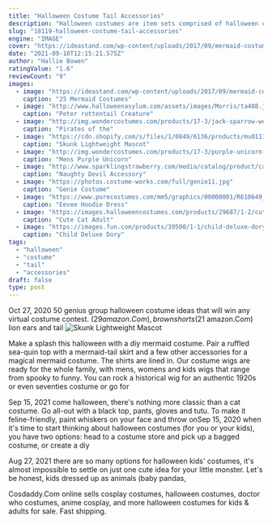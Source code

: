 ```yaml
---
title: "Halloween Costume Tail Accessories"
description: "Halloween costumes are item sets comprised of halloween cosmetic items.Each set transforms each class into terrifying monsters of halloween lore. The items first appeared in the very scary"
slug: "18119-halloween-costume-tail-accessories"
engine: "IMAGE"
cover: "https://ideastand.com/wp-content/uploads/2017/09/mermaid-costume-diy/4-mermaid-costume-diy-ideas-tutorials.jpg"
date: "2021-09-10T12:15:21.575Z"
author: "Hallie Bowen"
ratingValue: "1.6"
reviewCount: "9"
images:
  - image: "https://ideastand.com/wp-content/uploads/2017/09/mermaid-costume-diy/4-mermaid-costume-diy-ideas-tutorials.jpg"
    caption: "25 Mermaid Costumes"
  - image: "http://www.halloweenasylum.com/assets/images/Morris/ta408.jpg"
    caption: "Peter rottentail Creature"
  - image: "http://img.wondercostumes.com/products/17-3/jack-sparrow-women-costume.jpg"
    caption: "Pirates of the"
  - image: "https://cdn.shopify.com/s/files/1/0849/6136/products/mu0111t_grande.jpg?v=1435159774"
    caption: "Skunk Lightweight Mascot"
  - image: "http://img.wondercostumes.com/products/17-3/purple-unicorn-costume.jpg"
    caption: "Mens Purple Unicorn"
  - image: "http://www.sparklingstrawberry.com/media/catalog/product/cache/1/image/650x/040ec09b1e35df139433887a97daa66f/i/m/image_image_2613-1__22134.jpg"
    caption: "Naughty Devil Accessory"
  - image: "https://photos.costume-works.com/full/genie11.jpg"
    caption: "Genie Costume"
  - image: "https://www.purecostumes.com/mm5/graphics/00000001/R610649_full_1.jpg"
    caption: "Eevee Hoodie Dress"
  - image: "https://images.halloweencostumes.com/products/29687/1-2/cute-cat-adult-mask.jpg"
    caption: "Cute Cat Adult"
  - image: "https://images.fun.com/products/39500/1-1/child-deluxe-dory-costume.jpg"
    caption: "Child Deluxe Dory"
tags:
  - "halloween"
  - "costume"
  - "tail"
  - "accessories"
draft: false
type: post
---
```


Oct 27, 2020 50 genius group halloween costume ideas that will win any virtual costume contest.  ($29 amazon.Com), brown shorts ($21 amazon.Com) lion ears and tail
![Skunk Lightweight Mascot](https://cdn.shopify.com/s/files/1/0849/6136/products/mu0111t_grande.jpg?v=1435159774 "Skunk Lightweight Mascot")

Make a splash this halloween with a diy mermaid costume. Pair a ruffled sea-quin top with a mermaid-tail skirt and a few other accessories for a magical mermaid costume. The shirts are lined in. Our costume wigs are ready for the whole family, with mens, womens and kids wigs that range from spooky to funny. You can rock a historical wig for an authentic 1920s or even seventies costume or go for
<!--inArticleAds-->

<!--galleryOne-->

Sep 15, 2021 come halloween, there's nothing more classic than a cat costume. Go all-out with a black top, pants, gloves and tutu. To make it feline-friendly, paint whiskers on your face and throw onSep 15, 2020 when it's time to start thinking about halloween costumes (for you or your kids), you have two options: head to a costume store and pick up a bagged costume, or create a diy
<!--inArticleAds-->

<!--galleryTwo-->

Aug 27, 2021 there are so many options for halloween kids' costumes, it's almost impossible to settle on just one cute idea for your little monster. Let's be honest, kids dressed up as animals (baby pandas,
<!--galleryThree-->

Cosdaddy.Com online sells cosplay costumes, halloween costumes, doctor who costumes, anime cosplay, and more halloween costumes for kids & adults for sale. Fast shipping.